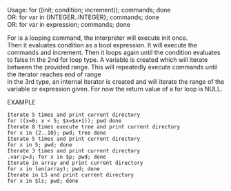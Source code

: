 Usage: for ((init; condition; increment)); commands; done   
OR: for var in {INTEGER..INTEGER}; commands; done   
OR: for var in expression; commands; done   

For  is  a  looping command, the interpreter will execute init once.   
Then it evaluates condition as a bool expression. It will execute the commands and increment.
Then it loops again until the condition evaluates to false
In the 2nd for loop type. A variable is created
which will iterate between the provided range.
This will repeatedly execute commands until the iterator reaches end of range    
In the 3rd type, an internal iterator is created and will
iterate the range of the variable or expression given.
For now the return value of a for loop is NULL.   
   
EXAMPLE   

    Iterate 5 times and print current directory
    for ((x=0; x < 5; $x=$x+1)); pwd done    
    Iterate 8 times execute tree and print current directory
    for x in {2..10}; pwd; tree done   
    Iterate 5 times and print current directory
    for x in 5; pwd; done   
    Iterate 3 times and print current directory
    .var:p=3; for x in $p; pwd; done   
    Iterate in array and print current directory
    for x in len(array); pwd; done   
    Iterate in LS and print current directory
    for x in $ls; pwd; done